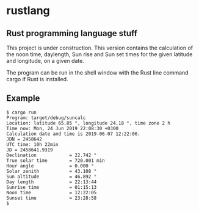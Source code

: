 # rustlang

## Rust programming language stuff

This project is under construction. 
This version contains the calculation of the noon time,
daylength, Sun rise and Sun set times for the given 
latitude and longitude, on a given date.

The program can be run in the shell window with the Rust 
line command cargo if Rust is installed.

## Example
```
$ cargo run
Program: target/debug/suncalc
Location: latitude 65.85 °, longitude 24.18 °, time zone 2 h
Time now: Mon, 24 Jun 2019 22:08:30 +0300
Calculation date and time is 2019-06-07 12:22:06.
JDN = 2458642
UTC time: 10h 22min
JD = 2458641.9319
Declination            = 22.742 °
True solar time        = 720.001 min
Hour angle             = 0.000 °
Solar zenith           = 43.108 °
Sun altitude           = 46.892 °
Day length             = 22:13:44
Sunrise time           = 01:15:13 
Noon time              = 12:22:05
Sunset time            = 23:28:58
$
```

